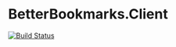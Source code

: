 # BetterBookmarks.Client

[![Build Status](https://idelata.visualstudio.com/github-cicd/_apis/build/status/Better%20Bookmarks%20Browser%20Extension?branchName=master)](https://idelata.visualstudio.com/github-cicd/_build/latest?definitionId=4&branchName=master)
